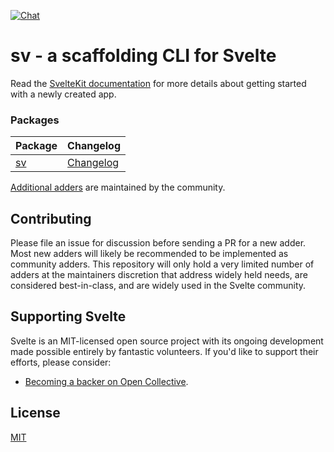 [![Chat](https://img.shields.io/discord/457912077277855764?label=chat&logo=discord)](https://svelte.dev/chat)

# sv - a scaffolding CLI for Svelte

Read the [SvelteKit documentation](https://kit.svelte.dev/docs) for more details about getting started with a newly created app.

### Packages

| Package            | Changelog                              |
| ------------------ | -------------------------------------- |
| [sv](packages/cli) | [Changelog](packages/cli/CHANGELOG.md) |

[Additional adders](https://www.sveltesociety.dev/packages?category=svelte-add) are maintained by the community.

## Contributing

Please file an issue for discussion before sending a PR for a new adder. Most new adders will likely be recommended to be implemented as community adders. This repository will only hold a very limited number of adders at the maintainers discretion that address widely held needs, are considered best-in-class, and are widely used in the Svelte community.

## Supporting Svelte

Svelte is an MIT-licensed open source project with its ongoing development made possible entirely by fantastic volunteers. If you'd like to support their efforts, please consider:

- [Becoming a backer on Open Collective](https://opencollective.com/svelte).

## License

[MIT](https://github.com/sveltejs/kit/blob/main/LICENSE)

